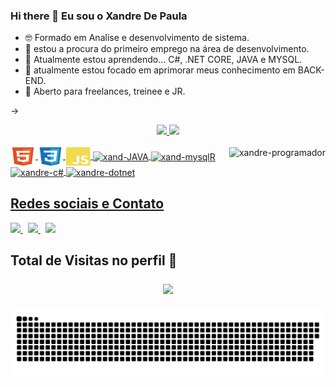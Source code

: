   ### Hi there 👋 Eu sou o Xandre De Paula

- 🤓 Formado em Analise e desenvolvimento de sistema.
- 🔭 estou a procura do primeiro emprego na área de desenvolvimento.  
- 🌱 Atualmente estou aprendendo... C#, .NET CORE, JAVA e MYSQL.
- 👀  atualmente estou focado em aprimorar meus conhecimento em BACK-END.
- 💬 Aberto para freelances, treinee e JR.

->

 <div align="center">
  <a href="https://github.com/xandre23">
  <img height="160em" src="https://github-readme-stats.vercel.app/api?username=xandre23&show_icons=true&theme=dark&include_all_commits=true&count_private=true"/>
  <img height="160em" src="https://github-readme-stats.vercel.app/api/top-langs/?username=xandre23&layout=compact&langs_count=16&theme=dark"/>
</div>
  
  <div style="display: inline_block"><br>
  <img align="center" alt="Rafa-HTML" height="30" width="40" src="https://raw.githubusercontent.com/devicons/devicon/master/icons/html5/html5-original.svg">
  <img align="center" alt="Rafa-CSS" height="30" width="40" src="https://raw.githubusercontent.com/devicons/devicon/master/icons/css3/css3-original.svg">
  <img align="center" alt="Rafa-Js" height="30" width="40" src="https://raw.githubusercontent.com/devicons/devicon/master/icons/javascript/javascript-plain.svg">
  <img align="center" alt="xand-JAVA" height="60" width="40" src="https://cdn.jsdelivr.net/gh/devicons/devicon/icons/java/java-original-wordmark.svg">
    <img align="center" alt="xand-mysqlR" height="80" width="50" src="https://cdn.jsdelivr.net/gh/devicons/devicon/icons/mysql/mysql-original-wordmark.svg">
    <img align="right" alt="xandre-programador" src="https://3.bp.blogspot.com/-K-Zq3zUy6Jc/VQR2tr-cRmI/AAAAAAACGHc/SCmGq9UtYxQ/s1600/73.gif">
    <img align="center" alt="xandre-c#" src="https://img.shields.io/badge/C%23-239120?style=for-the-badge&logo=c-sharp&logoColor=white">
    <img align="center" alt="xandre-dotnet" src="https://img.shields.io/badge/.NET-5C2D91?style=for-the-badge&logo=.net&logoColor=white">
    
</div>
  
  
  
  
 
    
 
## Redes sociais e Contato

<a href="mailto:xandredepaula2312@gmail.com">
  <img src="https://img.shields.io/badge/Gmail-D14836?style=for-the-badge&logo=gmail&logoColor=white"/>
</a>
&nbsp;
<a href="https://api.whatsapp.com/send?phone=5511987527124&text=Ol%C3%A1%2C%20Bem%20vindo!">
  <img src="https://img.shields.io/badge/WhatsApp-25D366?style=for-the-badge&logo=whatsapp&logoColor=white"/>
</a>
&nbsp;
<a href="https://www.linkedin.com/in/xandre23/">
  <img src="https://img.shields.io/badge/LinkedIn-0077B5?style=for-the-badge&logo=linkedin&logoColor=white"/>
</a>
    
    
  ## Total de Visitas no perfil 👀 <p align="center"> <img alingn="center" src="https://profile-counter.glitch.me/xandre23/count.svg" /> </p>
  
    
    
    
    
 
  
 
  
 ![Snake animation](https://github.com/Xandre23/Xandre23/blob/output/github-contribution-grid-snake.svg)
 


